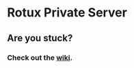 
# Rotux Private Server

## Are you stuck?

### Check out the [wiki](//github.com/mihail-rotmg/Rotux/wiki).
